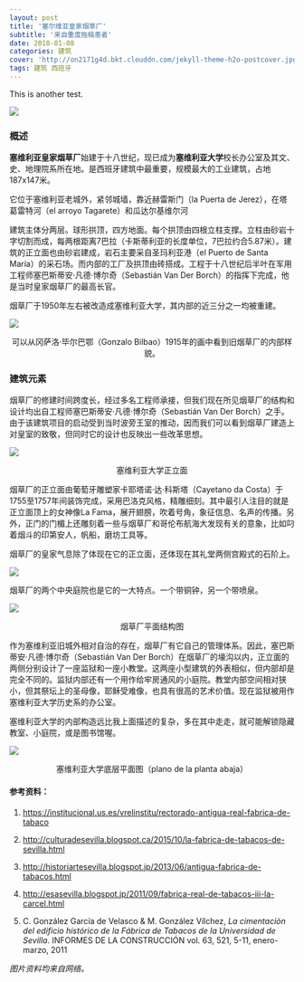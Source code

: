 ```yaml
---
layout: post
title: '塞尔维亚皇家烟草厂'
subtitle: '来自重度拖稿患者'
date: 2018-01-08
categories: 建筑
cover: 'http://on2171g4d.bkt.clouddn.com/jekyll-theme-h2o-postcover.jpg'
tags: 建筑 西班牙
---
```



This is another test.

![]( http://static.zybuluo.com/shuangyanjyx/ifbplz7kd60zzwa3ukiubr75/fabrica-de-tabacos_embajadores.jpg)

### 概述

**塞维利亚皇家烟草厂**始建于十八世纪，现已成为**塞维利亚大学**校长办公室及其文、史、地理院系所在地。是西班牙建筑中最重要，规模最大的工业建筑，占地187x147米。

它位于塞维利亚老城外，紧邻城墙，靠近赫雷斯门（la Puerta de Jerez），在塔葛雷特河（el arroyo Tagarete）和瓜达尔基维尔河

建筑主体分两层。球形拱顶，四方地面。每个拱顶由四根立柱支撑。立柱由砂岩十字切割而成，每两根距离7巴拉（卡斯蒂利亚的长度单位，7巴拉约合5.87米）。建筑的正立面也由砂岩建成，岩石主要采自圣玛利亚港（el Puerto de Santa María）的采石场。而内部的工厂及拱顶由砖搭成。工程于十八世纪后半叶在军用工程师塞巴斯蒂安·凡德·博尔奇（Sebastián Van Der Borch）的指挥下完成，他是当时皇家烟草厂的最高长官。

烟草厂于1950年左右被改造成塞维利亚大学，其内部的近三分之一均被重建。

<!-- <center>![女工图.jpg-238.5kB][3]</center> -->
![](http://static.zybuluo.com/shuangyanjyx/vqrpgm0mwp7b79kkvpyp2aox/%E5%A5%B3%E5%B7%A5%E5%9B%BE.jpg)
<center>可以从冈萨洛·毕尔巴鄂（Gonzalo Bilbao）1915年的画中看到旧烟草厂的内部样貌。</center>


### 建筑元素

烟草厂的修建时间跨度长，经过多名工程师承接，但我们现在所见烟草厂的结构和设计均出自工程师塞巴斯蒂安·凡德·博尔奇（Sebastián Van Der Borch）之手。由于该建筑项目的启动受到当时波旁王室的推动，因而我们可以看到烟草厂建造上对皇室的致敬，但同时它的设计也反映出一些改革思想。

<!-- <center>![fabrica-de-tabacos.jpg-64.1kB][4]</center> -->
![](http://static.zybuluo.com/shuangyanjyx/7zu4hzd0ca69kp24itd0pdps/fabrica-de-tabacos.jpg)
<center>塞维利亚大学正立面</center>

烟草厂的正立面由葡萄牙雕塑家卡耶塔诺·达·科斯塔（Cayetano da Costa）于1755至1757年间装饰完成，采用巴洛克风格，精雕细刻。其中最引人注目的就是正立面顶上的女神像La Fama，展开翅膀，吹着号角，象征信息、名声的传播。另外，正门的门楣上还雕刻着一些与烟草厂和哥伦布航海大发现有关的意象，比如叼着烟斗的印第安人，帆船，磨坊工具等。

烟草厂的皇家气息除了体现在它的正立面，还体现在其礼堂两侧宫殿式的石阶上。

<!-- <center>![02.jpg-268.6kB][5]</center> -->
![](http://static.zybuluo.com/shuangyanjyx/ie4a7gqk4o8488ytgw04svhc/02.jpg)

烟草厂的两个中央庭院也是它的一大特点。一个带铜钟，另一个带喷泉。

<!-- <center>![plano inicial.jpg-52.3kB][6]</center> -->
![](http://static.zybuluo.com/shuangyanjyx/qun6p0pa2d4rjg8wgu2qo0kr/plano%20inicial.jpg)
<center>烟草厂平面结构图</center>

作为塞维利亚旧城外相对自治的存在，烟草厂有它自己的管理体系。因此，塞巴斯蒂安·凡德·博尔奇（Sebastián Van Der Borch）在烟草厂的壕沟以内，正立面的两侧分别设计了一座监狱和一座小教堂。这两座小型建筑的外表相似，但内部却是完全不同的。监狱内部还有一个用作给牢房通风的小庭院。教堂内部空间相对狭小，但其祭坛上的圣母像，耶稣受难像，也具有很高的艺术价值。现在监狱被用作塞维利亚大学历史系的办公室。

塞维利亚大学的内部构造远比我上面描述的复杂，多在其中走走，就可能解锁隐藏教室、小庭院，或是图书馆喔。

<!-- <center>![rectorado.plantabaja.gif-44.5kB][7]</center> -->
![](http://static.zybuluo.com/shuangyanjyx/h07k6wd94fix8bufxr4kx616/rectorado.plantabaja.gif)

<center>塞维利亚大学底层平面图（plano de la planta abaja）</center>

#### 参考资料：

1.	https://institucional.us.es/vrelinstitu/rectorado-antigua-real-fabrica-de-tabaco

2.	http://culturadesevilla.blogspot.ca/2015/10/la-fabrica-de-tabacos-de-sevilla.html

3.	http://historiartesevilla.blogspot.jp/2013/06/antigua-fabrica-de-tabacos.html

4.	http://esasevilla.blogspot.jp/2011/09/fabrica-real-de-tabacos-iii-la-carcel.html

5.	C. González García de Velasco & M. González Vílchez, *La cimentación del edificio histórico de la Fábrica de Tabacos de la Universidad de Sevilla*. INFORMES DE LA CONSTRUCCIÓN vol. 63, 521, 5-11, enero-marzo, 2011

*图片资料均来自网络。*




